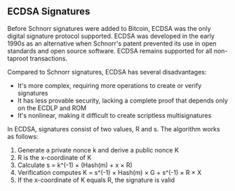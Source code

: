 ## ECDSA Signatures

Before Schnorr signatures were added to Bitcoin, ECDSA was the only digital signature protocol supported. ECDSA was developed in the early 1990s as an alternative when Schnorr's patent prevented its use in open standards and open source software. ECDSA remains supported for all non-taproot transactions.

Compared to Schnorr signatures, ECDSA has several disadvantages:
- It's more complex, requiring more operations to create or verify signatures
- It has less provable security, lacking a complete proof that depends only on the ECDLP and ROM
- It's nonlinear, making it difficult to create scriptless multisignatures

In ECDSA, signatures consist of two values, R and s. The algorithm works as follows:

1. Generate a private nonce k and derive a public nonce K
2. R is the x-coordinate of K
3. Calculate s = k^(-1) × (Hash(m) + x × R)
4. Verification computes K = s^(-1) × Hash(m) × G + s^(-1) × R × X
5. If the x-coordinate of K equals R, the signature is valid